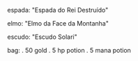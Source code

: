 espada: "Espada do Rei Destruído"

elmo: "Elmo da Face da Montanha"

escudo: "Escudo Solari"

bag:
    . 50 gold
    . 5 hp potion
    . 5 mana potion 

